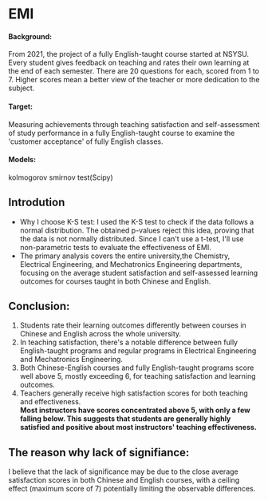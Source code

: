 # EMI
#### Background: 
From 2021, the project of a fully English-taught course started at NSYSU. Every student gives feedback on teaching and rates their own learning at the end of each semester. There are 20 questions for each, scored from 1 to 7. Higher scores mean a better view of the teacher or more dedication to the subject.

#### Target: 
Measuring achievements through teaching satisfaction and self-assessment of study performance in a fully English-taught course to examine the 'customer acceptance' of fully English classes.

#### Models: 
kolmogorov smirnov test(Scipy)

## Introdution 
- Why I choose K-S test: I used the K-S test to check if the data follows a normal distribution. The obtained p-values reject this idea, proving that the data is not normally distributed. Since I can't use a t-test, I'll use non-parametric tests to evaluate the effectiveness of EMI.
- The primary analysis covers the entire university,the Chemistry, Electrical Engineering, and Mechatronics Engineering departments, focusing on the average student satisfaction and self-assessed learning outcomes for courses taught in both Chinese and English.

## Conclusion:
1. Students rate their learning outcomes differently between courses in Chinese and English across the whole university.
2. In teaching satisfaction, there's a notable difference between fully English-taught programs and regular programs in Electrical Engineering and Mechatronics Engineering.
3. Both Chinese-English courses and fully English-taught programs score well above 5, mostly exceeding 6, for teaching satisfaction and learning outcomes.
4. Teachers generally receive high satisfaction scores for both teaching and effectiveness.  
**Most instructors have scores concentrated above 5, with only a few falling below. This suggests that students are generally highly satisfied and positive about most instructors' teaching effectiveness.**

## The reason why lack of signifiance:
I believe that the lack of significance may be due to the close average satisfaction scores in both Chinese and English courses, with a ceiling effect (maximum score of 7) potentially limiting the observable differences.
